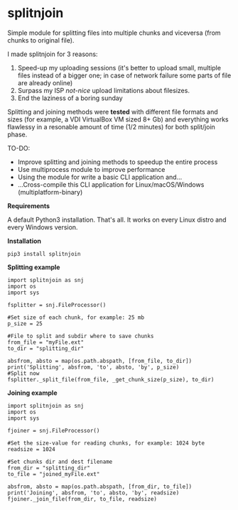 # splitnjoin
Simple module for splitting files into multiple chunks and viceversa (from chunks to original file).

I made splitnjoin for 3 reasons:
1. Speed-up my uploading sessions (it's better to upload small, multiple files instead of a bigger one; in case of network failure some parts of file are already online)
2. Surpass my ISP _not-nice_ upload limitations about filesizes.
3. End the laziness of a boring sunday

Splitting and joining methods were **tested** with different file formats and sizes (for example, a VDI VirtualBox VM sized 8+ Gb) and everything works flawlessy in a resonable amount of time (1/2 minutes) for both split/join phase.

TO-DO:
- Improve splitting and joining methods to speedup the entire process
- Use multiprocess module to improve performance
- Using the module for write a basic CLI application and...
- ...Cross-compile this CLI application for Linux/macOS/Windows (multiplatform-binary)

**Requirements**

A default Python3 installation. That's all. It works on every Linux distro and every Windows version.

**Installation**

`pip3 install splitnjoin
`

**Splitting example**

```
import splitnjoin as snj
import os
import sys

fsplitter = snj.FileProcessor()

#Set size of each chunk, for example: 25 mb
p_size = 25

#File to split and subdir where to save chunks
from_file = "myFile.ext"
to_dir = "splitting_dir"

absfrom, absto = map(os.path.abspath, [from_file, to_dir])
print('Splitting', absfrom, 'to', absto, 'by', p_size)
#Split now
fsplitter._split_file(from_file, _get_chunk_size(p_size), to_dir)
```

**Joining example**
```
import splitnjoin as snj
import os
import sys

fjoiner = snj.FileProcessor()

#Set the size-value for reading chunks, for example: 1024 byte
readsize = 1024

#Set chunks dir and dest filename
from_dir = "splitting_dir"
to_file = "joined_myFile.ext"

absfrom, absto = map(os.path.abspath, [from_dir, to_file])
print('Joining', absfrom, 'to', absto, 'by', readsize)
fjoiner._join_file(from_dir, to_file, readsize)
```
